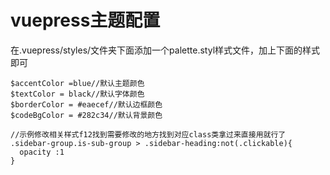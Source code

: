 # vuepress主题配置

在.vuepress/styles/文件夹下面添加一个palette.styl样式文件，加上下面的样式即可

```styl
$accentColor =blue//默认主题颜色
$textColor = black//默认字体颜色
$borderColor = #eaecef//默认边框颜色
$codeBgColor = #282c34//默认背景颜色

//示例修改相关样式f12找到需要修改的地方找到对应class类拿过来直接用就行了
.sidebar-group.is-sub-group > .sidebar-heading:not(.clickable){
  opacity :1
}
```